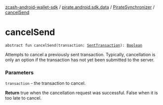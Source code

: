 [zcash-android-wallet-sdk](../../index.md) / [pirate.android.sdk.data](../index.md) / [PirateSynchronizer](index.md) / [cancelSend](./cancel-send.md)

# cancelSend

`abstract fun cancelSend(transaction: `[`SentTransaction`](../../pirate.android.sdk.entity/-sent-transaction/index.md)`): `[`Boolean`](https://kotlinlang.org/api/latest/jvm/stdlib/kotlin/-boolean/index.html)

Attempts to cancel a previously sent transaction. Typically, cancellation is only an option if the transaction
has not yet been submitted to the server.

### Parameters

`transaction` - the transaction to cancel.

**Return**
true when the cancellation request was successful. False when it is too late to cancel.

